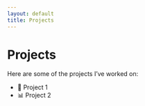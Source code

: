 ```yaml
---
layout: default
title: Projects
---
```


# Projects

Here are some of the projects I’ve worked on:
- 🚀 Project 1
- 📊 Project 2
